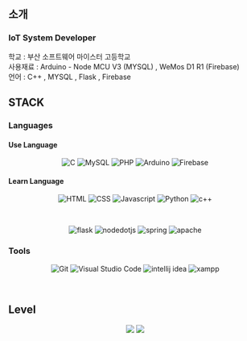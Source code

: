 ## 소개

### IoT System Developer <br>

학교 : 부산 소프트웨어 마이스터 고등학교 <br>
사용재료 : Arduino - Node MCU V3 (MYSQL) , WeMos D1 R1 (Firebase) <br>
언어 : C++ , MYSQL , Flask , Firebase <br>


## STACK
### Languages
#### Use Language
<div align=center>	
	
  ![C](https://img.shields.io/badge/C-A8B9CC.svg?&style=for-the-badge&logo=C&logoColor=white)
  ![MySQL](https://img.shields.io/badge/Mysql-4479A1.svg?&style=for-the-badge&logo=MySQL&logoColor=white)
  ![PHP](https://img.shields.io/badge/PHP-777BB4.svg?&style=for-the-badge&logo=PHP&logoColor=white)
  ![Arduino](https://img.shields.io/badge/Arduino-00878F.svg?&style=for-the-badge&logo=Arduino&logoColor=white)
  ![Firebase](https://img.shields.io/badge/Firebase-FFCA28.svg?&style=for-the-badge&logo=Firebase&logoColor=white)
  <br>
</div>

#### Learn Language
<div align=center>



 ![HTML](https://img.shields.io/badge/HTML-E34F26.svg?&style=for-the-badge&logo=HTML5&logoColor=white)
  ![CSS](https://img.shields.io/badge/CSS-1572B6.svg?&style=for-the-badge&logo=CSS3&logoColor=white)
  ![Javascript](https://img.shields.io/badge/Javascript-F7DF1E.svg?&style=for-the-badge&logo=javascript&logoColor=white)
   ![Python](https://img.shields.io/badge/Python-3776AB.svg?&style=for-the-badge&logo=Python&logoColor=white)
   ![c++](https://img.shields.io/badge/c++-00599C.svg?&style=for-the-badge&logo=cplusplus&logoColor=white)

   <br>
   
   ![flask](https://img.shields.io/badge/flask-000000.svg?&style=for-the-badge&logo=flask&logoColor=white)
   ![nodedotjs](https://img.shields.io/badge/node.js-339933.svg?&style=for-the-badge&logo=nodedotjs&logoColor=white)
   ![spring](https://img.shields.io/badge/spring-6DB33F.svg?&style=for-the-badge&logo=spring&logoColor=white)
![apache](https://img.shields.io/badge/apache-D22128.svg?&style=for-the-badge&logo=apache&logoColor=white)
</div>

### Tools
<div align=center>
  
  ![Git](https://img.shields.io/badge/Git-F05032.svg?&style=for-the-badge&logo=Git&logoColor=white)
  ![Visual Studio Code](https://img.shields.io/badge/Visual%20Studio%20Code-007ACC.svg?&style=for-the-badge&logo=Visual%20Studio%20Code&logoColor=white)
  ![intellij idea](https://img.shields.io/badge/intellij%20idea-000000.svg?&style=for-the-badge&logo=intellij%20idea&logoColor=white)
  ![xampp](https://img.shields.io/badge/xampp-FB7A24.svg?&style=for-the-badge&logo=xampp&logoColor=white)
 
 <br>
</div>


## Level
<div align=center>
<img src="https://github-readme-stats.vercel.app/api?username=dongwookkim3&show_icons=true">
<img src="https://github-readme-stats.vercel.app/api/top-langs/?username=dongwookkim3&layout=compact">

</div>

<!--![](./profile-3d-contrib/profile-night-rainbow.svg)-->
